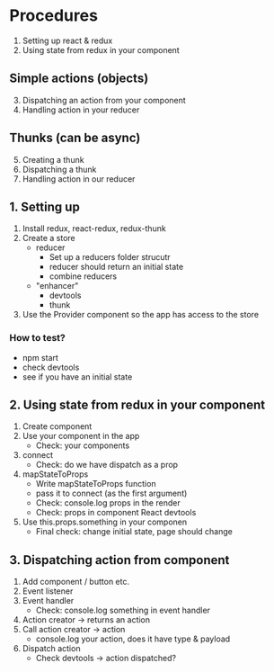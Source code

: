 # Procedures

1. Setting up react & redux
2. Using state from redux in your component

## Simple actions (objects)

3. Dispatching an action from your component
4. Handling action in your reducer

## Thunks (can be async)

5. Creating a thunk
6. Dispatching a thunk
7. Handling action in our reducer

## 1. Setting up

1. Install redux, react-redux, redux-thunk
2. Create a store
   - reducer
     - Set up a reducers folder strucutr
     - reducer should return an initial state
     - combine reducers
   - "enhancer"
     - devtools
     - thunk
3. Use the Provider component so the app has access to the store

### How to test?

- npm start
- check devtools
- see if you have an initial state

## 2. Using state from redux in your component

1. Create component
2. Use your component in the app
   - Check: your components
3. connect
   - Check: do we have dispatch as a prop
4. mapStateToProps
   - Write mapStateToProps function
   - pass it to connect (as the first argument)
   - Check: console.log props in the render
   - Check: props in component React devtools
5. Use this.props.something in your componen
   - Final check: change initial state, page should change

## 3. Dispatching action from component

1. Add component / button etc.
2. Event listener
3. Event handler
   - Check: console.log something in event handler
4. Action creator -> returns an action
5. Call action creator -> action
   - console.log your action, does it have type & payload
6. Dispatch action
   - Check devtools -> action dispatched?

